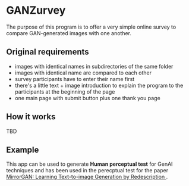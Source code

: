 # GANZurvey

The purpose of this program is to offer a very simple online survey to compare GAN-generated images with one another.

## Original requirements
* images with identical names in subdirectories of the same folder
* images with identical name are compared to each other
* survey participants have to enter their name first
* there's a little text + image introduction to explain the program to the participants at the beginning of the page
* one main page with submit button plus one thank you page

## How it works
TBD

## Example

This app can be used to generate **Human perceptual test** for GenAI techniques and has been used in the perecptual test for the paper [MirrorGAN: Learning Text-to-image Generation by Redescription
](https://ar5iv.labs.arxiv.org/html/1903.05854).

